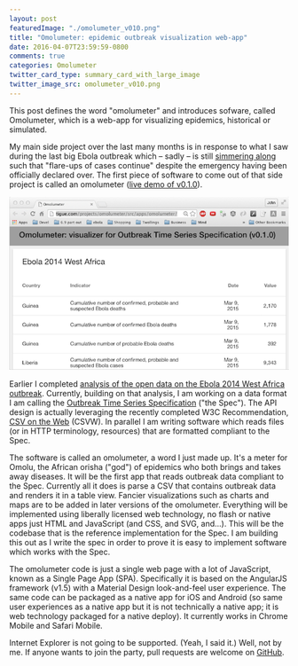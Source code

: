 ```yaml
---
layout: post
featuredImage: "./omolumeter_v010.png"
title: "Omolumeter: epidemic outbreak visualization web-app"
date: 2016-04-07T23:59:59-0800
comments: true
categories: Omolumeter
twitter_card_type: summary_card_with_large_image
twitter_image_src: omolumeter_v010.png
---
```

This post defines the word "omolumeter" and introduces sofware, called Omolumeter, which is a web-app for visualizing epidemics, historical or simulated.

My main side project over the last many months is in response to what I saw during the last big Ebola outbreak which – sadly – is still [simmering along](http://www.nytimes.com/2016/03/30/health/emergency-over-ebola-has-ended-who-says.html?_r=1) such that "flare-ups of cases continue" despite the emergency having been officially declared over.
The first piece of software to come out of that side project is called an omolumeter ([live demo of v0.1.0](http://tigue.com/projects/omolumeter/src/apps/omolumeter/)).

<a title='Omolumeter v0.1.0' href='http://tigue.com/projects/omolumeter/src/apps/omolumeter/'><img src='omolumeter_v010.png' class='center' alt='Omolumeter v0.1.0' /></a>

Earlier I completed [analysis of the open data on the Ebola 2014 West Africa outbreak](http://tigue.com/ebola_data_analysis_completed).
Currently, building on that analysis, I am working on a data format I am calling the [Outbreak Time Series Specification](https://github.com/JohnTigue/idots/wiki/Outbreak-Time-Series-Specification-Overview) ("the Spec").
The API design is actually leveraging the recently completed W3C Recommendation, [CSV on the Web](https://www.w3.org/2013/csvw/wiki/Main_Page) (CSVW).
In parallel I am writing software which reads files (or in HTTP terminology, resources) that are formatted compliant to the Spec.

The software is called an omolumeter, a word I just made up.
It's a meter for Omolu, the African orisha ("god") of epidemics who both brings and takes away diseases.
It will be the first app that reads outbreak data compliant to the Spec.
Currently all it does is parse a CSV that contains outbreak data and renders it in a table view.
Fancier visualizations such as charts and maps are to be added in later versions of the omolumeter.
Everything will be implemented using liberally licensed web technology, no flash or native apps just HTML and JavaScript (and CSS, and SVG, and...).
This will be the codebase that is the reference implementation for the Spec.
I am building this out as I write the spec in order to prove it is easy to implement software which works with the Spec.

The omolumeter code is just a single web page with a lot of JavaScript, known as a Single Page App (SPA).
Specifically it is based on the AngularJS framework (v1.5) with a Material Design look-and-feel user experience.
The same code can be packaged as a native app for iOS and Android (so same user experiences as a native app but it is not technically a native app; it is web technology packaged for a native deploy).
It currently works in Chrome Mobile and Safari Mobile.

Internet Explorer is not going to be supported. (Yeah, I said it.) Well, not by me.
If anyone wants to join the party, pull requests are welcome on [GitHub](https://github.com/JohnTigue/outbreak_time_series).
